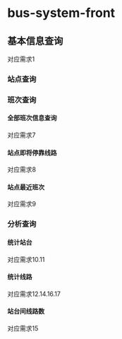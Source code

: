 # bus-system-front

## 基本信息查询
对应需求1

### 站点查询

### 班次查询
#### 全部班次信息查询
对应需求7
#### 站点即将停靠线路
对应需求8
#### 站点最近班次
对应需求9
### 分析查询
#### 统计站台
对应需求10.11
#### 统计线路
对应需求12.14.16.17
#### 站台间线路数
对应需求15
